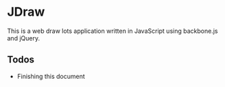 JDraw
=============

This is a web draw lots application written in JavaScript using backbone.js and jQuery.

Todos
-------

* Finishing this document